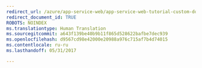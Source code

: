 ```yaml
---
redirect_url: /azure/app-service-web/app-service-web-tutorial-custom-domain
redirect_document_id: TRUE
ROBOTS: NOINDEX
ms.translationtype: Human Translation
ms.sourcegitcommit: a643f139be40b9b11f865d528622bafbe7dec939
ms.openlocfilehash: d9567cd98e42000e20988a976c715af7b4d74015
ms.contentlocale: ru-ru
ms.lasthandoff: 05/31/2017

---
```


